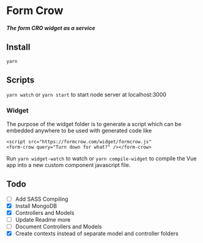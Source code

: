 # Form Crow
##### The form CRO widget as a service

## Install
`yarn`
## Scripts
`yarn watch` or `yarn start` to start node server at localhost:3000

### Widget
The purpose of the widget folder is to generate a script which can be embedded anywhere to be used with generated code like

```
<script src="https://formcrow.com/widget/formcrow.js"
<form-crow query="Turn down for what?" /></form-crow>
```

Run `yarn widget-watch` to watch or `yarn compile-widget` to compile the Vue app into a new custom component javascript file.


## Todo

- [ ] Add SASS Compiling
- [x] Install MongoDB
- [x] Controllers and Models
- [ ] Update Readme more
- [ ] Document Controllers and Models
- [x] Create contexts instead of separate model and controller folders
